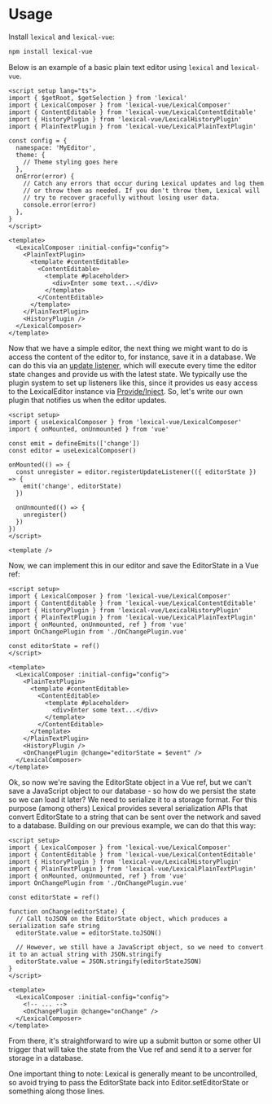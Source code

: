 # Usage

Install `lexical` and `lexical-vue`:

```bash
npm install lexical-vue
```

Below is an example of a basic plain text editor using `lexical` and `lexical-vue`.

```vue
<script setup lang="ts">
import { $getRoot, $getSelection } from 'lexical'
import { LexicalComposer } from 'lexical-vue/LexicalComposer'
import { ContentEditable } from 'lexical-vue/LexicalContentEditable'
import { HistoryPlugin } from 'lexical-vue/LexicalHistoryPlugin'
import { PlainTextPlugin } from 'lexical-vue/LexicalPlainTextPlugin'

const config = {
  namespace: 'MyEditor',
  theme: {
    // Theme styling goes here
  },
  onError(error) {
    // Catch any errors that occur during Lexical updates and log them
    // or throw them as needed. If you don't throw them, Lexical will
    // try to recover gracefully without losing user data.
    console.error(error)
  },
}
</script>

<template>
  <LexicalComposer :initial-config="config">
    <PlainTextPlugin>
      <template #contentEditable>
        <ContentEditable>
          <template #placeholder>
            <div>Enter some text...</div>
          </template>
        </ContentEditable>
      </template>
    </PlainTextPlugin>
    <HistoryPlugin />
  </LexicalComposer>
</template>
```

Now that we have a simple editor, the next thing we might want to do is access the content of the editor to, for instance, save it in a database. We can do this via an [update listener](https://lexical.dev/docs/concepts/listeners#registerupdatelistener), which will execute every time the editor state changes and provide us with the latest state. We typically use the plugin system to set up listeners like this, since it provides us easy access to the LexicalEditor instance via [Provide/Inject](https://vuejs.org/guide/components/provide-inject). So, let's write our own plugin that notifies us when the editor updates.

```vue
<script setup>
import { useLexicalComposer } from 'lexical-vue/LexicalComposer'
import { onMounted, onUnmounted } from 'vue'

const emit = defineEmits(['change'])
const editor = useLexicalComposer()

onMounted(() => {
  const unregister = editor.registerUpdateListener(({ editorState }) => {
    emit('change', editorState)
  })

  onUnmounted(() => {
    unregister()
  })
})
</script>

<template />
```

Now, we can implement this in our editor and save the EditorState in a Vue ref:

```vue
<script setup>
import { LexicalComposer } from 'lexical-vue/LexicalComposer'
import { ContentEditable } from 'lexical-vue/LexicalContentEditable'
import { HistoryPlugin } from 'lexical-vue/LexicalHistoryPlugin'
import { PlainTextPlugin } from 'lexical-vue/LexicalPlainTextPlugin'
import { onMounted, onUnmounted, ref } from 'vue'
import OnChangePlugin from './OnChangePlugin.vue'

const editorState = ref()
</script>

<template>
  <LexicalComposer :initial-config="config">
    <PlainTextPlugin>
      <template #contentEditable>
        <ContentEditable>
          <template #placeholder>
            <div>Enter some text...</div>
          </template>
        </ContentEditable>
      </template>
    </PlainTextPlugin>
    <HistoryPlugin />
    <OnChangePlugin @change="editorState = $event" />
  </LexicalComposer>
</template>
```

Ok, so now we're saving the EditorState object in a Vue ref, but we can't save a JavaScript object to our database - so how do we persist the state so we can load it later? We need to serialize it to a storage format. For this purpose (among others) Lexical provides several serialization APIs that convert EditorState to a string that can be sent over the network and saved to a database. Building on our previous example, we can do that this way:

```vue
<script setup>
import { LexicalComposer } from 'lexical-vue/LexicalComposer'
import { ContentEditable } from 'lexical-vue/LexicalContentEditable'
import { HistoryPlugin } from 'lexical-vue/LexicalHistoryPlugin'
import { PlainTextPlugin } from 'lexical-vue/LexicalPlainTextPlugin'
import { onMounted, onUnmounted, ref } from 'vue'
import OnChangePlugin from './OnChangePlugin.vue'

const editorState = ref()

function onChange(editorState) {
  // Call toJSON on the EditorState object, which produces a serialization safe string
  editorState.value = editorState.toJSON()

  // However, we still have a JavaScript object, so we need to convert it to an actual string with JSON.stringify
  editorState.value = JSON.stringify(editorStateJSON)
}
</script>

<template>
  <LexicalComposer :initial-config="config">
    <!-- ... -->
    <OnChangePlugin @change="onChange" />
  </LexicalComposer>
</template>
```

From there, it's straightforward to wire up a submit button or some other UI trigger that will take the state from the Vue ref and send it to a server for storage in a database.

One important thing to note: Lexical is generally meant to be uncontrolled, so avoid trying to pass the EditorState back into Editor.setEditorState or something along those lines.
